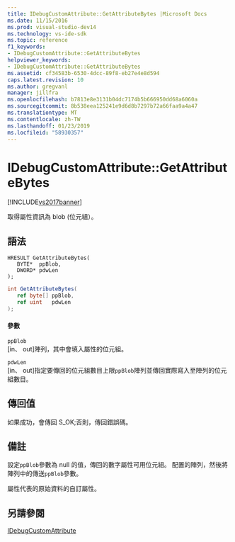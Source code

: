 ```yaml
---
title: IDebugCustomAttribute::GetAttributeBytes |Microsoft Docs
ms.date: 11/15/2016
ms.prod: visual-studio-dev14
ms.technology: vs-ide-sdk
ms.topic: reference
f1_keywords:
- IDebugCustomAttribute::GetAttributeBytes
helpviewer_keywords:
- IDebugCustomAttribute::GetAttributeBytes
ms.assetid: cf34583b-6530-4dcc-89f8-eb27e4e8d594
caps.latest.revision: 10
ms.author: gregvanl
manager: jillfra
ms.openlocfilehash: b7813e8e3131b04dc7174b5b666950dd68a6060a
ms.sourcegitcommit: 8b538eea125241e9d6d8b7297b72a66faa9a4a47
ms.translationtype: MT
ms.contentlocale: zh-TW
ms.lasthandoff: 01/23/2019
ms.locfileid: "58930357"
---
```

# <a name="idebugcustomattributegetattributebytes"></a>IDebugCustomAttribute::GetAttributeBytes
[!INCLUDE[vs2017banner](../../../includes/vs2017banner.md)]

取得屬性資訊為 blob (位元組）。  
  
## <a name="syntax"></a>語法  
  
```cpp#  
HRESULT GetAttributeBytes(   
   BYTE*  ppBlob,  
   DWORD* pdwLen  
);  
```  
  
```csharp  
int GetAttributeBytes(  
   ref byte[] ppBlob,   
   ref uint   pdwLen  
);  
```  
  
#### <a name="parameters"></a>參數  
 `ppBlob`  
 [in、 out]陣列，其中會填入屬性的位元組。  
  
 `pdwLen`  
 [in、 out]指定要傳回的位元組數目上限`ppBlob`陣列並傳回實際寫入至陣列的位元組數目。  
  
## <a name="return-value"></a>傳回值  
 如果成功，會傳回 S_OK;否則，傳回錯誤碼。  
  
## <a name="remarks"></a>備註  
 設定`ppBlob`參數為 null 的值，傳回的數字屬性可用位元組。 配置的陣列，然後將陣列中的傳送`ppBlob`參數。  
  
 屬性代表的原始資料的自訂屬性。  
  
## <a name="see-also"></a>另請參閱  
 [IDebugCustomAttribute](../../../extensibility/debugger/reference/idebugcustomattribute.md)
